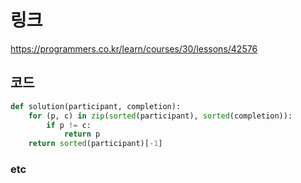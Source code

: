 # 링크
https://programmers.co.kr/learn/courses/30/lessons/42576
## 코드
```python
def solution(participant, completion):
    for (p, c) in zip(sorted(participant), sorted(completion)):
        if p != c:
            return p
    return sorted(participant)[-1]
```
    
### etc
